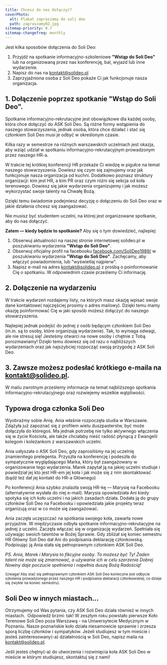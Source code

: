 ```yaml
---
title: Chcesz do nas dołączyć?
coverPhoto:
  alt: Plakat zapraszamy do soli deo
  path: zapraszamy02.jpg
sitemap-priority: 0.7
sitemap-changefreq: monthly
---
```


Jest kilka sposobów dołączenia do Soli Deo:

1. Przyjdź na spotkanie informacyjno-szkoleniowe **"Wstąp do Soli Deo"** lub na
   organizowaną przez nas konferencję, bal, wyjazd lub inne wydarzenie.
2. Napisz do nas na kontakt@solideo.pl
3. Zaprzyjaźniona osoba z Soli Deo pokaże Ci jak funkcjonuje nasza organizacja.

## 1. Dołączenie poprzez spotkanie **"Wstąp do Soli Deo"**.

Spotkanie informacyjno-rekrutacyjne jest obowiązkowe dla każdej osoby, która
chce dołączyć do ASK Soli Deo. Są różne formy wstąpienia do naszego
stowarzyszenia, jednak osoba, która chce działać i stać się członkiem Soli Deo
musi je odbyć w określonym czasie.

Kilka razy w semestrze na różnych warszawskich uczelniach jest okazja, aby wziąć
udział w spotkaniu informacyjno-rekrutacyjnym prowadzonym przez naszego HR-a.

W trakcie tej krótkiej konferencji HR przekaże Ci wiedzę w pigułce na temat
naszego stowarzyszenia. Dowiesz się czym się zajmujemy oraz jak funkcjonuje
nasza organizacja od kuchni. Dodatkowo poznasz struktury organizacji: kim jest
HR, a kim PR oraz czym różni się sekcja od koła terenowego. Dowiesz się jakie
wydarzenia organizujemy i jak możesz wykorzystać swoje talenty na Chwałę Bożą.

Dzięki temu świadomie podejmiesz decyzję o dołączeniu do Soli Deo oraz w jakie
działania chcesz się zaangażować.

Nie musisz być studentem uczelni, na której jest organizowane spotkanie, aby do
nas dołączyć.

**Zatem — kiedy będzie to spotkanie?** Aby się o tym dowiedzieć, najlepiej:

1. Obserwuj aktualności na naszej stronie internetowej solideo.pl w poszukiwaniu
   wydarzenia **"Wstąp do Soli Deo"**.
2. Obserwuj oficjalny profil na facebooku
   [facebook.com/SoliDeo1989/](https://web.facebook.com/SoliDeo1989/) w
   poszukiwaniu wydarzenia **"Wstąp do Soli Deo"**. Zachęcamy, aby włączyć
   powiadomienia, lub "wyświetlaj najpierw".
3. Napisz e-mail na adres kontakt@solideo.pl z prośbą o poinformowanie Cię o
   spotkaniu. W odpowiednim czasie prześlemy Ci informację.

## 2. Dołączenie na wydarzeniu

W trakcie wydarzeń rozdajemy listy, na których masz okazję wpisać swoje dane
kontaktowe( najczęściej prosimy o adres mailowy). Dzięki temu mamy okazję
poinformować Cię w jaki sposób możesz dołączyć do naszego stowarzyszenia.

Najlepiej jednak podejść do jednej z osób będącym członkiem Soli Deo (m.in. są
to osoby, które organizują wydarzenie). Tak, to wymaga odwagi, ale nie stresuj
się! Jesteśmy otwarci na nowe osoby i chętnie z Tobą porozmawiamy! Dzięki temu
dowiesz się od razu o najbliższych wydarzeniach oraz jak najszybciej rozpocząć
swoją przygodę z ASK Soli Deo.

## 3. Zawsze możesz podesłać krótkiego e-maila na kontakt@solideo.pl.

W mailu zwrotnym prześlemy informacje na temat najbliższego spotkania
informacyjno-rekrutacyjnego oraz rozwiejemy wszelkie wątpliwości.

## Typowa droga członka Soli Deo

Wyobraźmy sobie Anię. Ania właśnie rozpoczęła studia w Warszawie. Zdążyła już
zapoznać się z profilem wielu duszpasterstw, być może dołączyła do któregoś. Ma
jednak potrzebę nie tylko aktywnego włączenia się w życie Kościoła, ale także
chciałaby nieść radość płynącą z Ewangelii kolegom i koleżankom z warszawskich
uczelni.

Ania usłyszała o ASK Soli Deo, gdy zaprosiliśmy na jej uczelnię znamienitego
prelegenta. Przyszła na konferencję i podeszła do sympatycznie wyglądającego
Marka, który był zaangażowany w organizowanie tego wydarzenia. Marek zapytał ją
na jakiej uczelni studiuje i powiedział jej kto jest HR-em jej koła i jak może
się z nim skontaktować (bądź też dał jej kontakt do HR-a Głównego)

Po konferencji Ania szybko znalazła swoją HR-kę — Marysię na Facebooku
(alternatywnie wysłała do niej e-mail). Marysia opowiedziała Ani kiedy spotyka
się ich koło uczelni i na jakich zasadach działa. Dodała ją do grupy członków
Soli Deo na Facebooku i opowiedziała jakie projekty teraz organizują oraz w co
może się zaangażować.

Ania zaczęła uczęszczać na spotkania swojego koła, zawarła nowe przyjaźnie. W
międzyczasie odbyła spotkanie informacyjno-rekrutacyjne na jednej z uczelni.
Zaczęła włączać się w organizację wydarzeń. Spełniała się używając swoich
talentów w Bożej Sprawie. Gdy zbliżał się koniec semestru HR Główny Soli Deo dał
Ani do podpisania deklarację członkowską. Podpisując ją Ania stała się
pełnoprawnym członkiem ASK Soli Deo.

_PS. Ania, Marek i Marysia to fikcyjne osoby. To możesz być Ty! Żaden talent nie
może się zmarnować, a używanie ich w celu szerzenia Dobrej Nowiny daje poczucie
spełnienia i napełnia duszę Bożą Radością!_

<small>(Uwaga! Aby stać się pełnoprawnym członkiem ASK Soli Deo konieczne jest
odbycie szkolenia prowadzonego przez naszego HR i podpisania deklaracji
członkowskiej, co dzieje się zwykle na koniec semestru).</small>

## Soli Deo w innych miastach...

Otrzymujemy od Was pytania, czy ASK Soli Deo działa również w innych miastach.
 Odpowiedź brzmi: tak! W zeszłym roku powstało pierwsze Koło Terenowe Soli Deo
poza Warszawą - na Uniwersytecie Medycznym w Poznaniu. Nasze poznańskie koło
działa niesamowicie sprawnie i zrzesza sporą liczbę członków i sympatyków.
Jeżeli studiujesz w tym mieście i jesteś zainteresowany(-a) działalnością w Soli
Deo, napisz maila na kontakt@solideo.pl.

Jeśli jesteś chętny(-a) do utworzenia i rozwinięcia koła ASK Soli Deo w mieście
w którym studiujesz, skontaktuj się z nami!
